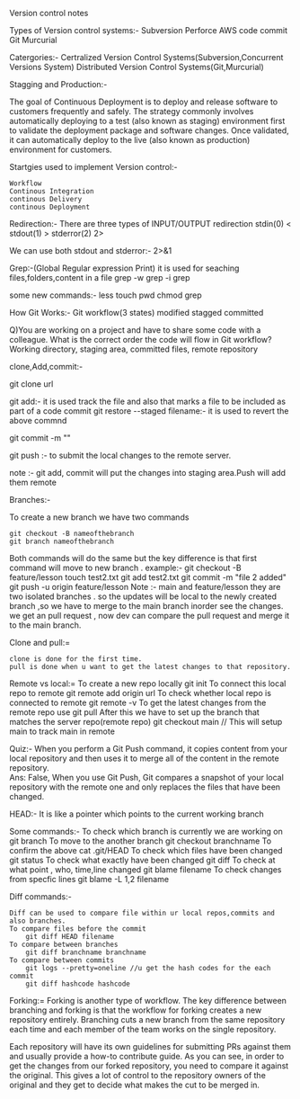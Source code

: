 Version control notes


Types of Version control systems:-
	Subversion
	Perforce
	AWS code commit
	Git
	Murcurial

Catergories:-
	Certralized Version Control Systems(Subversion,Concurrent Versions System)
	Distributed Version Control Systems(Git,Murcurial)

Stagging and Production:-

 The goal of Continuous Deployment is to deploy and release software to customers frequently and safely.
 The strategy commonly involves automatically deploying to a test (also known as staging) environment first 
to validate the deployment package and software changes. Once validated, it can automatically deploy to the 
live (also known as production) environment for customers.

Startgies used to implement Version control:-


	Workflow
	Continous Integration
	continous Delivery
	continous Deployment
 

Redirection:-
	There are three types of INPUT/OUTPUT redirection
		stdin(0) <
		stdout(1) >
		stderror(2) 2>


We can use both stdout and stderror:- 2>&1


Grep:-(Global Regular expression Print)
	it is used for seaching	files,folders,content in a file
grep -w
grep -i
grep



some new commands:-
less
touch
pwd
chmod
grep


How Git Works:-
	Git workflow(3 states)
		modified
		stagged
		committed


Q)You are working on a project and have to share some code with a colleague. 
What is the correct order the code will flow in Git workflow?     
    Working directory, staging area, committed files, remote repository  


clone,Add,commit:-

git clone url

git add:- it is used track the file and also that marks a file to be included
		as part of a code commit
git restore --staged filename:- it is used to revert the above commnd

git commit -m ""

git push :- to submit the local changes to the remote server.

note :- git add, commit will put the changes into staging area.Push will add them  remote



Branches:-

To create a new branch we have two commands

	git checkout -B nameofthebranch
	git branch nameofthebranch
Both commands will do the same but the key difference is that first command will move to new branch .
example:-
	git checkout -B feature/lesson
	touch test2.txt
	git add test2.txt
	git commit -m "file 2 added"
	git push -u origin feature/lesson
Note :- main and feature/lesson they are two isolated branches . so the updates will be local to 
	the newly created branch ,so we have to merge to the main branch inorder see the changes.
we get an pull request , now dev can compare the pull request and merge it to the main branch.


Clone and pull:=

	clone is done for the first time.
	pull is done when u want to get the latest changes to that repository.

Remote vs local:=
	To create a new repo locally 
		git init
	To connect this local repo to remote
		git remote add origin url
	To check whether local repo is connected to remote
		git remote -v
	To get the latest changes from the remote repo use
		git pull
	After this we have to set up the branch that matches the server repo(remote repo)
		git checkout main // This will setup main to track main in remote

Quiz:-
When you perform a Git Push command, it copies content from your local repository and then uses 
it to merge all of the content in the remote repository.   
Ans: False,  When you use Git Push, Git compares a snapshot of your local repository with the remote 
one and only replaces the files that have been changed.  


HEAD:-
It is like a pointer which points to the current working branch


Some commands:-
	To check which branch is currently we are working on
		git branch
	To move to the another branch
		git checkout branchname
	To confirm the above
		cat .git/HEAD
	To check which files have been changed
		git status
	To check what exactly have been changed
		git diff
	To check at what point , who, time,line changed
		git blame filename
	To check changes from specfic lines
		git blame -L 1,2 filename

Diff commands:-

	Diff can be used to compare file within ur local repos,commits and also branches.
	To compare files before the commit 
		git diff HEAD filename
	To compare between branches
		git diff branchname branchname
	To compare between commits 
		git logs --pretty=oneline //u get the hash codes for the each commit
		git diff hashcode hashcode
	
Forking:=
   Forking is another type of workflow. The key difference between branching and forking is that 
   the workflow for forking creates a new repository entirely. Branching cuts a new branch from the 
   same repository each time and each member of the team works on the single repository.

   Each repository will have its own guidelines for submitting PRs against them and usually provide a 
   how-to contribute guide. As you can see, in order to get the changes from our forked repository, 
   you need to compare it against the original. This gives a lot of control to the repository owners of the
   original and they get to decide what makes the cut to be merged in.

